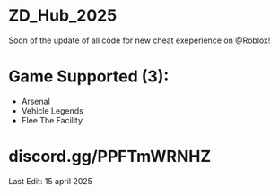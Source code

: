# ZD_Hub_2025

Soon of the update of all code for new cheat exeperience on @Roblox!

# Game Supported (3):
- Arsenal
- Vehicle Legends
- Flee The Facility

# discord.gg/PPFTmWRNHZ


Last Edit: 15 april 2025
